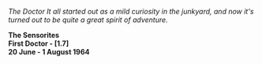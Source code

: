 _The Doctor_ _It all started out as a mild curiosity in the junkyard, and now it's turned out to be quite a great spirit of adventure._

**The Sensorites  
First Doctor - [1.7]  
20 June - 1 August 1964**